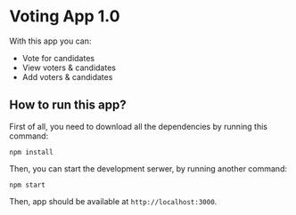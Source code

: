 # Voting App 1.0

With this app you can:
- Vote for candidates
- View voters & candidates
- Add voters & candidates


## How to run this app?
First of all, you need to download all the dependencies by running this command:
```
npm install
```
Then, you can start the development serwer, by running another command:
```
npm start
```
Then, app should be available at `http://localhost:3000`.
